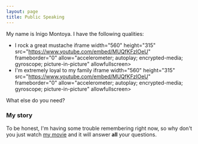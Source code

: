 ```yaml
---
layout: page
title: Public Speaking
---
```


My name is Inigo Montoya. I have the following qualities:

- I rock a great mustache
    iframe width="560" height="315" src="https://www.youtube.com/embed/MUQfKFzIOeU"
    frameborder="0"
    allow="accelerometer; autoplay; encrypted-media; gyroscope; picture-in-picture"
    allowfullscreen>
    </iframe>
- I'm extremely loyal to my family
    iframe width="560" height="315" src="https://www.youtube.com/embed/MUQfKFzIOeU"
    frameborder="0"
    allow="accelerometer; autoplay; encrypted-media; gyroscope; picture-in-picture"
    allowfullscreen>
    </iframe>

What else do you need?

### My story

To be honest, I'm having some trouble remembering right now, so why don't you just watch [my movie](https://en.wikipedia.org/wiki/The_Princess_Bride_%28film%29) and it will answer **all** your questions.

